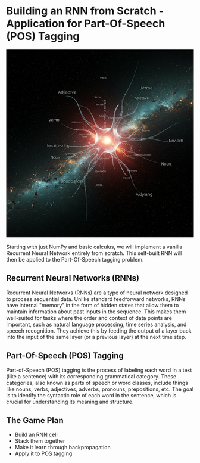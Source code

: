 # Building an RNN from Scratch - Application for Part-Of-Speech (POS) Tagging

![Alt text](./Images/RNN_POS.png)

Starting with just NumPy and basic calculus, we will implement a vanilla Recurrent Neural Network entirely from scratch. This self-built RNN will then be applied to the Part-Of-Speech tagging problem.

## Recurrent Neural Networks (RNNs)
Recurrent Neural Networks (RNNs) are a type of neural network designed to process sequential data. Unlike standard feedforward networks, RNNs have internal "memory" in the form of hidden states that allow them to maintain information about past inputs in the sequence. This makes them well-suited for tasks where the order and context of data points are important, such as natural language processing, time series analysis, and speech recognition. They achieve this by feeding the output of a layer back into the input of the same layer (or a previous layer) at the next time step.

## Part-Of-Speech (POS) Tagging
Part-of-Speech (POS) tagging is the process of labeling each word in a text (like a sentence) with its corresponding grammatical category. These categories, also known as parts of speech or word classes, include things like nouns, verbs, adjectives, adverbs, pronouns, prepositions, etc. The goal is to identify the syntactic role of each word in the sentence, which is crucial for understanding its meaning and structure.

## The Game Plan
- Build an RNN cell
- Stack them together
- Make it learn through backpropagation
- Apply it to POS tagging
